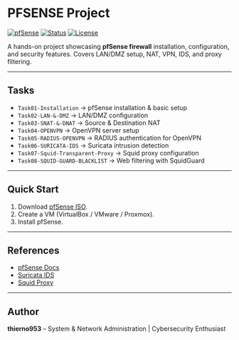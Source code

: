 # PFSENSE Project

[![pfSense](https://img.shields.io/badge/pfSense-Firewall-blue)](https://www.pfsense.org/)
[![Status](https://img.shields.io/badge/Status-Learning-green)]()
[![License](https://img.shields.io/badge/License-MIT-yellow.svg)]()

A hands-on project showcasing **pfSense firewall** installation, configuration, and security features.
Covers LAN/DMZ setup, NAT, VPN, IDS, and proxy filtering.

---

## Tasks

- `Task01-Installation` -> pfSense installation & basic setup
- `Task02-LAN-&-DMZ` -> LAN/DMZ configuration
- `Task03-SNAT-&-DNAT` -> Source & Destination NAT
- `Task04-OPENVPN` -> OpenVPN server setup
- `Task05-RADIUS-OPENVPN` -> RADIUS authentication for OpenVPN
- `Task06-SURICATA-IDS` -> Suricata intrusion detection
- `Task07-Squid-Transparent-Proxy` -> Squid proxy configuration
- `Task08-SQUID-GUARD-BLACKLIST` -> Web filtering with SquidGuard

---

## Quick Start

1. Download [pfSense ISO](https://www.pfsense.org/download/).
2. Create a VM (VirtualBox / VMware / Proxmox).
3. Install pfSense.

---

## References

- [pfSense Docs](https://docs.netgate.com/pfsense/en/latest/)
- [Suricata IDS](https://suricata.io/)
- [Squid Proxy](http://www.squid-cache.org/)

---

## Author

**thierno953** – System & Network Administration | Cybersecurity Enthusiast
